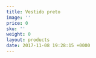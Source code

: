 ```yaml
---
title: Vestido preto
image: ''
price: 0
sku: ''
weight: 0
layout: products
date: 2017-11-08 19:28:15 +0000
---
```

